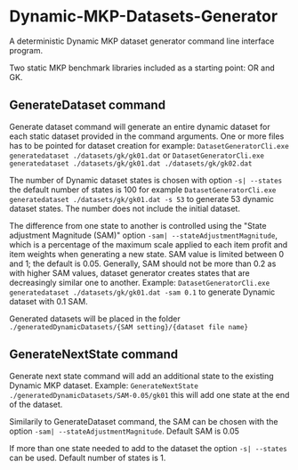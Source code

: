 # Dynamic-MKP-Datasets-Generator
A deterministic Dynamic MKP dataset generator command line interface program.

Two static MKP benchmark libraries included as a starting point: OR and GK.


## GenerateDataset command
Generate dataset command will generate an entire dynamic dataset for each static dataset provided in the command arguments. One or more files has to be pointed for dataset creation for example: `DatasetGeneratorCli.exe generatedataset ./datasets/gk/gk01.dat` or `DatasetGeneratorCli.exe generatedataset ./datasets/gk/gk01.dat ./datasets/gk/gk02.dat`

The number of Dynamic dataset states is chosen with option `-s| --states` the default number of states is 100 for example `DatasetGeneratorCli.exe generatedataset ./datasets/gk/gk01.dat -s 53` to generate 53 dynamic dataset states. The number does not include the initial dataset.

The difference from one state to another is controlled using the "State adjustment Magnitude (SAM)" option `-sam| --stateAdjustmentMagnitude`, which is a percentage of the maximum scale applied to each item profit and item weights when generating a new state. SAM value is limited between 0 and 1; the default is 0.05. Generally, SAM should not be more than 0.2 as with higher SAM values, dataset generator creates states that are decreasingly similar one to another. Example: `DatasetGeneratorCli.exe generatedataset ./datasets/gk/gk01.dat -sam 0.1` to generate Dynamic dataset with 0.1 SAM.

Generated datasets will be placed in the folder `./generatedDynamicDatasets/{SAM setting}/{dataset file name}`

## GenerateNextState command
Generate next state command will add an additional state to the existing Dynamic MKP dataset. Example: `GenerateNextState ./generatedDynamicDatasets/SAM-0.05/gk01` this will add one state at the end of the dataset.

Similarily to GenerateDataset command, the SAM can be chosen with the option `-sam| --stateAdjustmentMagnitude`. Default SAM is 0.05

If more than one state needed to add to the dataset the option `-s| --states` can be used. Default number of states is 1.
